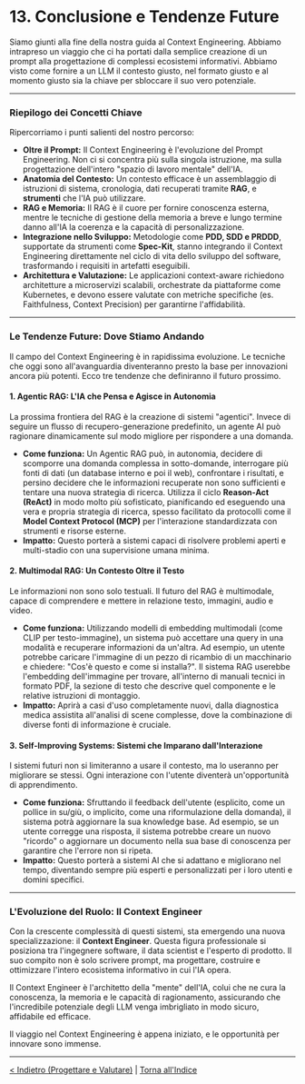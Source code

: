 # 13. Conclusione e Tendenze Future

Siamo giunti alla fine della nostra guida al Context Engineering. Abbiamo intrapreso un viaggio che ci ha portati dalla semplice creazione di un prompt alla progettazione di complessi ecosistemi informativi. Abbiamo visto come fornire a un LLM il contesto giusto, nel formato giusto e al momento giusto sia la chiave per sbloccare il suo vero potenziale.

---

### Riepilogo dei Concetti Chiave

Ripercorriamo i punti salienti del nostro percorso:

- **Oltre il Prompt:** Il Context Engineering è l'evoluzione del Prompt Engineering. Non ci si concentra più sulla singola istruzione, ma sulla progettazione dell'intero "spazio di lavoro mentale" dell'IA.
- **Anatomia del Contesto:** Un contesto efficace è un assemblaggio di istruzioni di sistema, cronologia, dati recuperati tramite **RAG**, e **strumenti** che l'IA può utilizzare.
- **RAG e Memoria:** Il RAG è il cuore per fornire conoscenza esterna, mentre le tecniche di gestione della memoria a breve e lungo termine danno all'IA la coerenza e la capacità di personalizzazione.
- **Integrazione nello Sviluppo:** Metodologie come **PDD, SDD e PRDDD**, supportate da strumenti come **Spec-Kit**, stanno integrando il Context Engineering direttamente nel ciclo di vita dello sviluppo del software, trasformando i requisiti in artefatti eseguibili.
- **Architettura e Valutazione:** Le applicazioni context-aware richiedono architetture a microservizi scalabili, orchestrate da piattaforme come Kubernetes, e devono essere valutate con metriche specifiche (es. Faithfulness, Context Precision) per garantirne l'affidabilità.

---

### Le Tendenze Future: Dove Stiamo Andando

Il campo del Context Engineering è in rapidissima evoluzione. Le tecniche che oggi sono all'avanguardia diventeranno presto la base per innovazioni ancora più potenti. Ecco tre tendenze che definiranno il futuro prossimo.

#### 1. Agentic RAG: L'IA che Pensa e Agisce in Autonomia

La prossima frontiera del RAG è la creazione di sistemi "agentici". Invece di seguire un flusso di recupero-generazione predefinito, un agente AI può ragionare dinamicamente sul modo migliore per rispondere a una domanda.

- **Come funziona:** Un Agentic RAG può, in autonomia, decidere di scomporre una domanda complessa in sotto-domande, interrogare più fonti di dati (un database interno e poi il web), confrontare i risultati, e persino decidere che le informazioni recuperate non sono sufficienti e tentare una nuova strategia di ricerca. Utilizza il ciclo **Reason-Act (ReAct)** in modo molto più sofisticato, pianificando ed eseguendo una vera e propria strategia di ricerca, spesso facilitato da protocolli come il **Model Context Protocol (MCP)** per l'interazione standardizzata con strumenti e risorse esterne.
- **Impatto:** Questo porterà a sistemi capaci di risolvere problemi aperti e multi-stadio con una supervisione umana minima.

#### 2. Multimodal RAG: Un Contesto Oltre il Testo

Le informazioni non sono solo testuali. Il futuro del RAG è multimodale, capace di comprendere e mettere in relazione testo, immagini, audio e video.

- **Come funziona:** Utilizzando modelli di embedding multimodali (come CLIP per testo-immagine), un sistema può accettare una query in una modalità e recuperare informazioni da un'altra. Ad esempio, un utente potrebbe caricare l'immagine di un pezzo di ricambio di un macchinario e chiedere: "Cos'è questo e come si installa?". Il sistema RAG userebbe l'embedding dell'immagine per trovare, all'interno di manuali tecnici in formato PDF, la sezione di testo che descrive quel componente e le relative istruzioni di montaggio.
- **Impatto:** Aprirà a casi d'uso completamente nuovi, dalla diagnostica medica assistita all'analisi di scene complesse, dove la combinazione di diverse fonti di informazione è cruciale.

#### 3. Self-Improving Systems: Sistemi che Imparano dall'Interazione

I sistemi futuri non si limiteranno a usare il contesto, ma lo useranno per migliorare se stessi. Ogni interazione con l'utente diventerà un'opportunità di apprendimento.

- **Come funziona:** Sfruttando il feedback dell'utente (esplicito, come un pollice in su/giù, o implicito, come una riformulazione della domanda), il sistema potrà aggiornare la sua knowledge base. Ad esempio, se un utente corregge una risposta, il sistema potrebbe creare un nuovo "ricordo" o aggiornare un documento nella sua base di conoscenza per garantire che l'errore non si ripeta.
- **Impatto:** Questo porterà a sistemi AI che si adattano e migliorano nel tempo, diventando sempre più esperti e personalizzati per i loro utenti e domini specifici.

---

### L'Evoluzione del Ruolo: Il Context Engineer

Con la crescente complessità di questi sistemi, sta emergendo una nuova specializzazione: il **Context Engineer**. Questa figura professionale si posiziona tra l'ingegnere software, il data scientist e l'esperto di prodotto. Il suo compito non è solo scrivere prompt, ma progettare, costruire e ottimizzare l'intero ecosistema informativo in cui l'IA opera.

Il Context Engineer è l'architetto della "mente" dell'IA, colui che ne cura la conoscenza, la memoria e le capacità di ragionamento, assicurando che l'incredibile potenziale degli LLM venga imbrigliato in modo sicuro, affidabile ed efficace.

Il viaggio nel Context Engineering è appena iniziato, e le opportunità per innovare sono immense.

---

[< Indietro (Progettare e Valutare)](./12-progettare-e-valutare-sistemi-context-aware.md) | [Torna all'Indice](./index.md)
